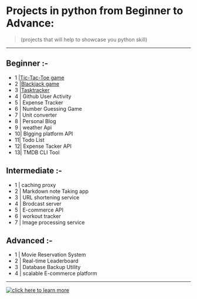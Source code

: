 # Projects in python from Beginner to Advance: 
> (projects that will help to showcase you python skill)

---

## Beginner :- 
 
- 1 |[Tic-Tac-Toe game](https://github.com/abydow/Tic_Tac_Toe-game.git)
- 2 |[Blackjack game](https://github.com/abydow/Black-jack-game.git) 
- 3 |[Tasktracker](https://github.com/abydow/Tasktracker-CLI-.git)
- 4 | Github User Activity
- 5 | Expense Tracker
- 6 | Number Guessing Game
- 7 | Unit converter
- 8 | Personal Blog
- 9 | weather Api
- 10| Blgging platform API
- 11| Todo List 
- 12| Expense Tacker API
- 13| TMDB CLI Tool


## Intermediate :- 

- 1 | caching proxy
- 2 | Markdown note Taking app
- 3 | URL shortening service
- 4 | Brodcast server 
- 5 | E-commerce API
- 6 | workout tracker
- 7 | Image processing service


## Advanced :- 

- 1 | Movie Reservation System
- 2 | Real-time Leaderboard
- 3 | Database Backup Utility
- 4 | scalable E-commerce platform

---

[![click here to learn more](https://img.shields.io/badge/CLICK-HERE-TO=KNOW-MORE-green?style=for-the-badge)](https://roadmap.sh/)




